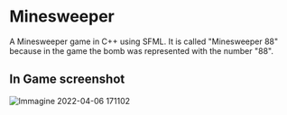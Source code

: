 # Minesweeper
A Minesweeper game in C++ using SFML. It is called "Minesweeper 88" because in the game the bomb was represented with the number "88".

## In Game screenshot
![Immagine 2022-04-06 171102](https://user-images.githubusercontent.com/33552039/162008609-0a5df597-8395-47cb-ab22-fa5c9344ea32.png)

